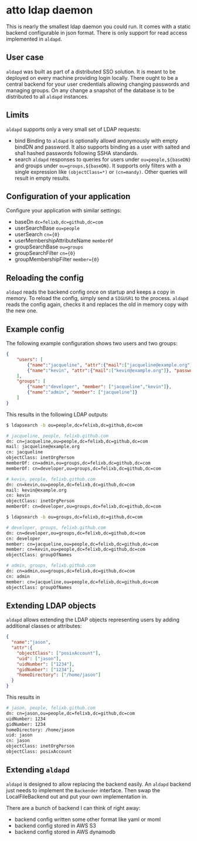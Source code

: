 # atto ldap daemon

This is nearly the smallest ldap daemon you could run.
It comes with a static backend configurable in json format.
There is only support for read access implemented in `aldapd`.

## User case

`aldapd` was built as part of a distributed SSO solution.
It is meant to be deployed on every machine providing login locally.
There ought to be a central backend for your user credentials allowing changing passwords and managing groups.
On any change a snapshot of the database is to be distributed to all `aldapd` instances. 

## Limits

`aldapd` supports only a very small set of LDAP requests:

* bind
  Binding to `aldapd` is optionally allowd anonymously with empty bindDN and password.
  It also supports binding as a user with salted and sha1 hashed passwords following SSHA standards.
* search
  `aldapd` responses to queries for users under `ou=people,${baseDN}` and groups under `ou=groups,${baseDN}`.
  It supports only filters with a single expression like `(objectClass=*)` or `(cn=mandy)`.
  Other queries will result in empty results. 

## Configuration of your application

Configure your application with similar settings:

* baseDn `dc=felixb,dc=github,dc=com`
* userSearchBase `ou=people`
* userSearch `cn={0}`
* userMembershipAttributeName `memberOf`
* groupSearchBase `ou=groups`
* groupSearchFilter `cn={0}`
* groupMembershipFilter `member={0}`


## Reloading the config

`aldapd` reads the backend config once on startup and keeps a copy in memory.
To reload the config, simply send a `SIGUSR1` to the process.
`aldapd` reads the config again, checks it and replaces the old in memory copy with the new one.

## Example config

The following example configuration shows two users and two groups:

```json
{
	"users": [
		{"name":"jacqueline", "attr":{"mail":["jacqueline@example.org"]}, "password":"{SSHA}hNsogC9IKy6CFkQzyDSMPmOlAnxcc27o"},
		{"name":"kevin", "attr":{"mail":["kevin@example.org"]}, "password": "{SSHA}9SP8txPWXqn1D7osBhKl6lCGHYTthMJe"}
    ],
	"groups": [
		{"name":"developer", "member": ["jacqueline","kevin"]},
		{"name":"admin", "member": ["jacqueline"]}
    ]
}
```

This results in the following LDAP outputs:

```bash
$ ldapsearch -b ou=people,dc=felixb,dc=github,dc=com

# jacqueline, people, felixb.github.com
dn: cn=jacqueline,ou=people,dc=felixb,dc=github,dc=com
mail: jacqueline@example.org
cn: jacqueline
objectClass: inetOrgPerson
memberOf: cn=admin,ou=groups,dc=felixb,dc=github,dc=com
memberOf: cn=developer,ou=groups,dc=felixb,dc=github,dc=com

# kevin, people, felixb.github.com
dn: cn=kevin,ou=people,dc=felixb,dc=github,dc=com
mail: kevin@example.org
cn: kevin
objectClass: inetOrgPerson
memberOf: cn=developer,ou=groups,dc=felixb,dc=github,dc=com
```

```bash
$ ldapsearch -b ou=groups,dc=felixb,dc=github,dc=com  

# developer, groups, felixb.github.com
dn: cn=developer,ou=groups,dc=felixb,dc=github,dc=com
cn: developer
member: cn=jacqueline,ou=people,dc=felixb,dc=github,dc=com
member: cn=kevin,ou=people,dc=felixb,dc=github,dc=com
objectClass: groupOfNames

# admin, groups, felixb.github.com
dn: cn=admin,ou=groups,dc=felixb,dc=github,dc=com
cn: admin
member: cn=jacqueline,ou=people,dc=felixb,dc=github,dc=com
objectClass: groupOfNames
```

## Extending LDAP objects

`aldapd` allows extending the LDAP objects representing users by adding additional classes or attributes:

```json
{
  "name":"jason",
  "attr":{
    "objectClass": ["posixAccount"],
    "uid": ["jason"],
    "uidNumber": ["1234"],
    "gidNumber": ["1234"],
    "homeDirectory": ["/home/jason"]
  }
}
```

This results in

```bash
# jason, people, felixb.github.com
dn: cn=jason,ou=people,dc=felixb,dc=github,dc=com
uidNumber: 1234
gidNumber: 1234
homeDirectory: /home/jason
uid: jason
cn: jason
objectClass: inetOrgPerson
objectClass: posixAccount
```

## Extending `aldapd`

`aldapd` is designed to allow replacing the backend easily.
An `aldapd` backend just needs to implement the `Backender` interface.
Then swap the LocalFileBackend out and put your own implementation in.

There are a bunch of backend I can think of right away:

* backend config written some other format like yaml or moml
* backend config stored in AWS S3
* backend config stored in AWS dynamodb
